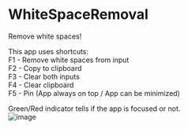 # WhiteSpaceRemoval
 Remove white spaces!
 
 This app uses shortcuts:  
 F1 - Remove white spaces from input  
 F2 - Copy to clipboard  
 F3 - Clear both inputs  
 F4 - Clear clipboard  
 F5 - Pin (App always on top / App can be minimized)  

Green/Red indicator tells if the app is focused or not.  
![image](https://github.com/PrzemyDev/WhiteSpaceRemoval/assets/101277573/29d6caaf-d233-48f7-8dd4-e25b448d3a55)




